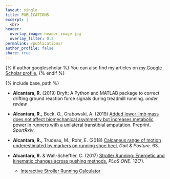 ```yaml
---
layout: single
title: PUBLICATIONS
excerpt: |
  <br>
header:
  overlay_image: header_image.jpg
  overlay_filter: 0.3
permalink: /publications/
author_profile: false
share: true
---
```


{% if author.googlescholar %}
  You can also find my articles on <u><a href="{{author.googlescholar}}">my Google Scholar profile</a>.</u>
{% endif %}

{% include base_path %}

<!--- below converts page to collection --->
<!---
{% for post in site.publications reversed %}
  {% include archive-single.html %}
{% endfor %}
--->

* <b>Alcantara, R.</b> (2019) Dryft: A Python and MATLAB package to correct drifting ground reaction
force signals during treadmill running. <i>under review</i>

* <b>Alcantara, R.,</b> Beck, O., Grabowski, A. (2019) [Added lower limb mass does not affect
biomechanical asymmetry but increases metabolic power in runners with a unilateral transtibial amputation.](https://osf.io/preprints/sportrxiv/xcus7/) Preprint. <i>SportRxiv</i>.

* <b>Alcantara, R.,</b> Trudeau, M., Rohr, E. (2018) [Calcaneus range of motion underestimated by markers on running shoe heel.](http://alcantarar.github.io/files/Alcantara_et_al_2018.pdf) <i>Gait & Posture</i>. 63.

* <b>Alcantara, R.</b> & Wall-Scheffler, C. (2017) [Stroller Running: Energetic and kinematic changes across pushing methods.](http://alcantarar.github.io/files/Alcantara_Wall-Scheffler_2017_Stroller_Running.pdf) <i>PLoS ONE</i>. 12(7).
  * [Interactive Stroller Running Calculator](https://public.tableau.com/views/StrollerRunningCost_1/Stroller_Cost?:embed=y&:display_count=yes&:showTabs=y&:showVizHome=no)
  
  
